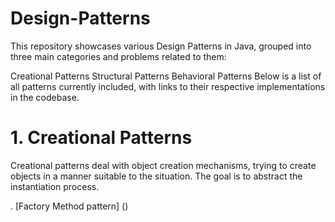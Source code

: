 # Design-Patterns

This repository showcases various Design Patterns in Java, grouped into three main categories and problems related to them:

Creational Patterns
Structural Patterns
Behavioral Patterns
Below is a list of all patterns currently included, with links to their respective implementations in the codebase.


# 1. Creational Patterns
Creational patterns deal with object creation mechanisms, trying to create objects in a manner suitable to the situation. The goal is to abstract the instantiation process.

 . [Factory Method pattern] ()
